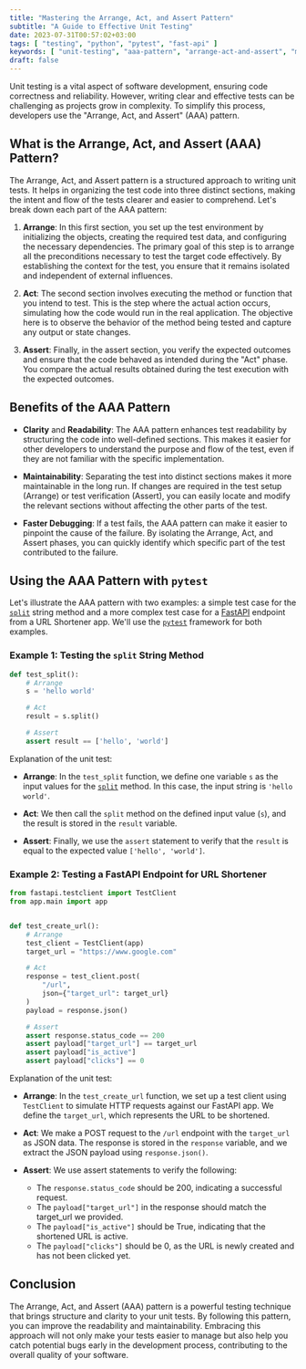 ```yaml
---
title: "Mastering the Arrange, Act, and Assert Pattern"
subtitle: "A Guide to Effective Unit Testing"
date: 2023-07-31T00:57:02+03:00
tags: [ "testing", "python", "pytest", "fast-api" ]
keywords: [ "unit-testing", "aaa-pattern", "arrange-act-and-assert", "maintainable-tests", "pytest", "test-automation" ]
draft: false
---
```


Unit testing is a vital aspect of software development, ensuring code correctness and reliability. However, writing clear and effective tests can be challenging as projects grow in complexity. To simplify this process, developers use the "Arrange, Act, and Assert" (AAA) pattern.

<!--more-->

## What is the Arrange, Act, and Assert (AAA) Pattern?

The Arrange, Act, and Assert pattern is a structured approach to writing unit tests. It helps in organizing the test code into three distinct sections, making the intent and flow of the tests clearer and easier to comprehend. Let's break down each part of the AAA pattern:

1. **Arrange**: In this first section, you set up the test environment by initializing the objects, creating the required test data, and configuring the necessary dependencies. The primary goal of this step is to arrange all the preconditions necessary to test the target code effectively. By establishing the context for the test, you ensure that it remains isolated and independent of external influences.

1. **Act**: The second section involves executing the method or function that you intend to test. This is the step where the actual action occurs, simulating how the code would run in the real application. The objective here is to observe the behavior of the method being tested and capture any output or state changes.

1. **Assert**: Finally, in the assert section, you verify the expected outcomes and ensure that the code behaved as intended during the "Act" phase. You compare the actual results obtained during the test execution with the expected outcomes.

## Benefits of the AAA Pattern

* **Clarity** and **Readability**: The AAA pattern enhances test readability by structuring the code into well-defined sections. This makes it easier for other developers to understand the purpose and flow of the test, even if they are not familiar with the specific implementation.

* **Maintainability**: Separating the test into distinct sections makes it more maintainable in the long run. If changes are required in the test setup (Arrange) or test verification (Assert), you can easily locate and modify the relevant sections without affecting the other parts of the test.

* **Faster Debugging**: If a test fails, the AAA pattern can make it easier to pinpoint the cause of the failure. By isolating the Arrange, Act, and Assert phases, you can quickly identify which specific part of the test contributed to the failure.

## Using the AAA Pattern with `pytest`

Let's illustrate the AAA pattern with two examples: a simple test case for the [`split`](https://docs.python.org/3/library/stdtypes.html#str.split) string method and a more complex test case for a [FastAPI](https://fastapi.tiangolo.com/) endpoint from a URL Shortener app. We'll use the [`pytest`](https://docs.pytest.org) framework for both examples.

### Example 1: Testing the `split` String Method

```python
def test_split():
    # Arrange
    s = 'hello world'

    # Act
    result = s.split()

    # Assert
    assert result == ['hello', 'world']

```

Explanation of the unit test:

* **Arrange**: In the `test_split` function, we define one variable `s` as the input values for the [`split`](https://docs.python.org/3/library/stdtypes.html#str.split) method. In this case, the input string is `'hello world'`.

* **Act**: We then call the `split` method on the defined input value (`s`), and the result is stored in the `result` variable.

* **Assert**: Finally, we use the `assert` statement to verify that the `result` is equal to the expected value `['hello', 'world']`.

### Example 2: Testing a FastAPI Endpoint for URL Shortener

```python
from fastapi.testclient import TestClient
from app.main import app


def test_create_url():
    # Arrange
    test_client = TestClient(app)
    target_url = "https://www.google.com"

    # Act
    response = test_client.post(
        "/url",
        json={"target_url": target_url}
    )
    payload = response.json()

    # Assert
    assert response.status_code == 200
    assert payload["target_url"] == target_url
    assert payload["is_active"]
    assert payload["clicks"] == 0

```

Explanation of the unit test:

* **Arrange**: In the `test_create_url` function, we set up a test client using `TestClient` to simulate HTTP requests against our FastAPI app. We define the `target_url`, which represents the URL to be shortened.

* **Act**: We make a POST request to the `/url` endpoint with the `target_url` as JSON data. The response is stored in the `response` variable, and we extract the JSON payload using `response.json()`.

* **Assert**: We use assert statements to verify the following:
  * The `response.status_code` should be 200, indicating a successful request.
  * The `payload["target_url"]` in the response should match the target_url we provided.
  * The `payload["is_active"]` should be True, indicating that the shortened URL is active.
  * The `payload["clicks"]` should be 0, as the URL is newly created and has not been clicked yet.

## Conclusion

The Arrange, Act, and Assert (AAA) pattern is a powerful testing technique that brings structure and clarity to your unit tests. By following this pattern, you can improve the readability and maintainability. Embracing this approach will not only make your tests easier to manage but also help you catch potential bugs early in the development process, contributing to the overall quality of your software.
